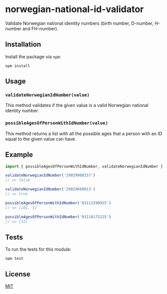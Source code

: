 # norwegian-national-id-validator

Validate Norwegian national identity numbers (birth number, D-number, H-number and FH-number).

## Installation

Install the package via `npm`:
```
npm install
```


## Usage

### `validateNorwegianIdNumber(value)`
This method validates if the given value is a valid Norwegian national identity number.

### `possibleAgesOfPersonWithIdNumber(value)`
This method returns a list with all the possible ages that a person with an ID equal to the given value can have.

## Example

```js
import { possibleAgesOfPersonWithIdNumber, validateNorwegianIdNumber } from 'norwegian-national-id-validator'

validateNorwegianIdNumber('29029900157')
// => false

validateNorwegianIdNumber('29029600013')
// => true

possibleAgesOfPersonWithIdNumber('03111590925')
// => [101, 1]

possibleAgesOfPersonWithIdNumber('03110175225')
// => [15]
```

## Tests

To run the tests for this module:

```
npm test
```


## License

[MIT](LICENSE)
